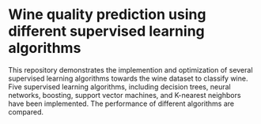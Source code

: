 # Wine quality prediction using different supervised learning algorithms
This repository demonstrates the implemention and optimization of several supervised learning algorithms towards the wine dataset to classify wine. Five supervised 
learning algorithms, including decision trees, neural networks, boosting, support vector machines, and K-nearest neighbors have been implemented. The  performance of 
different algorithms are compared. 



